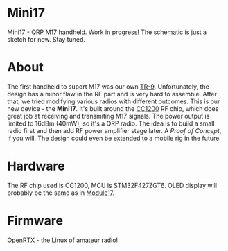# Mini17
Mini17 - QRP M17 handheld. Work in progress! The schematic is just a sketch for now. Stay tuned.

# About
The first handheld to suport M17 was our own [TR-9](https://github.com/M17-Project/TR-9). Unfortunately, the design has a minor flaw in the RF part and is very hard to assemble. After that, we tried modifying various radios with different outcomes. This is our new device - the **Mini17**. It's built around the [CC1200](https://www.ti.com/product/CC1200) RF chip, which does great job at receiving and transmiting M17 signals. The power output is limited to 16dBm (40mW), so it's a QRP radio. The idea is to build a small radio first and then add RF power amplifier stage later. A *Proof of Concept*, if you will. The design could even be extended to a mobile rig in the future.

# Hardware
The RF chip used is CC1200, MCU is STM32F427ZGT6. OLED display will probably be the same as in [Module17](https://github.com/M17-Project/Module_17).

# Firmware
[OpenRTX](https://github.com/OpenRTX/OpenRTX) - the Linux of amateur radio!
